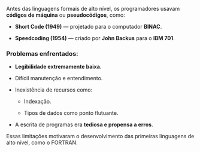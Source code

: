 
Antes das linguagens formais de alto nível, os programadores usavam **códigos de máquina** ou **pseudocódigos**, como:

- **Short Code (1949)** — projetado para o computador **BINAC**.
    
- **Speedcoding (1954)** — criado por **John Backus** para o **IBM 701**.
    

### Problemas enfrentados:

- **Legibilidade extremamente baixa.**
    
- Difícil manutenção e entendimento.
    
- Inexistência de recursos como:
    
    - Indexação.
        
    - Tipos de dados como ponto flutuante.
        
- A escrita de programas era **tediosa e propensa a erros**.
    

Essas limitações motivaram o desenvolvimento das primeiras linguagens de alto nível, como o FORTRAN.